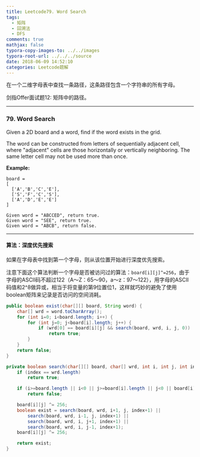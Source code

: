 ```yaml
---
title: Leetcode79. Word Search
tags:
  - 矩阵
  - 回溯法
  - DFS
comments: true
mathjax: false
typora-copy-images-to: ../../images
typora-root-url: ../../../source
date: 2018-06-09 14:52:10
categories: Leetcode题解
---
```


在一个二维字母表中查找一条路径，这条路径包含一个字符串的所有字母。

剑指Offer面试题12: 矩阵中的路径。

<!-- more -->

---

### 79. Word Search

Given a 2D board and a word, find if the word exists in the grid.

The word can be constructed from letters of sequentially adjacent cell, where "adjacent" cells are those horizontally or vertically neighboring. The same letter cell may not be used more than once.

**Example:**

```
board =
[
  ['A','B','C','E'],
  ['S','F','C','S'],
  ['A','D','E','E']
]

Given word = "ABCCED", return true.
Given word = "SEE", return true.
Given word = "ABCB", return false.
```

---

#### 算法：深度优先搜索

如果在字母表中找到第一个字母，则从该位置开始进行深度优先搜索。

注意下面这个算法判断一个字母是否被访问过的算法：`board[i][j]^=256`，由于字母的ASCII码不超过122（A～Z：65～90，a～z：97～122），用字母的ASCII码值和2^8做异或，相当于将变量的第9位置位1，这样就巧妙的避免了使用boolean矩阵来记录是否访问的空间消耗。

```java
public boolean exist(char[][] board, String word) {
    char[] wrd = word.toCharArray();
    for (int i=0; i<board.length; i++) {
        for (int j=0; j<board[i].length; j++) {
            if (wrd[0] == board[i][j] && search(board, wrd, i, j, 0))
                return true;
        }
    }
    return false;
}

private boolean search(char[][] board, char[] wrd, int i, int j, int index) {
    if (index == wrd.length)
        return true;

    if (i>=board.length || i<0 || j>=board[i].length || j<0 || board[i][j] != wrd[index])
        return false;

    board[i][j] ^= 256;
    boolean exist = search(board, wrd, i+1, j, index+1) ||
        search(board, wrd, i-1, j, index+1) ||
        search(board, wrd, i, j+1, index+1) ||
        search(board, wrd, i, j-1, index+1);
    board[i][j] ^= 256;

    return exist;
}
```

